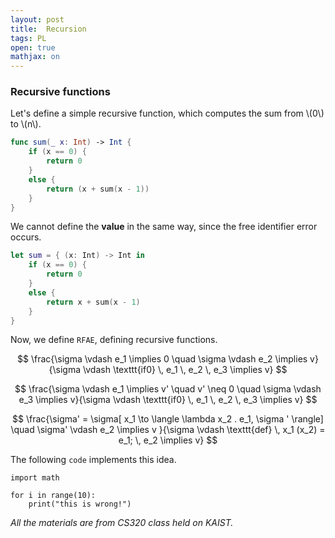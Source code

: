 ```yaml
---
layout: post
title:  Recursion
tags: PL
open: true
mathjax: on
---
```


### Recursive functions

Let's define a simple recursive function, which computes the sum from \\(0\\) to \\(n\\).
```swift
func sum(_ x: Int) -> Int {
    if (x == 0) { 
        return 0
    }
    else {
        return (x + sum(x - 1))
    }
}
```
We cannot define the **value** in the same way, since the free identifier error occurs. 
```swift
let sum = { (x: Int) -> Int in  
    if (x == 0) {
        return 0
    }
    else {
        return x + sum(x - 1)
    }
}
```
Now, we define `RFAE`, defining recursive functions. 

$$ \frac{\sigma \vdash e_1 \implies 0 \quad \sigma \vdash e_2 \implies v}{\sigma \vdash \texttt{if0} \, e_1 \, e_2 \, e_3 \implies v} $$

$$ \frac{\sigma \vdash e_1 \implies v' \quad v' \neq 0 \quad \sigma \vdash e_3 \implies v}{\sigma \vdash \texttt{if0} \, e_1 \, e_2 \, e_3 \implies v} $$

$$ \frac{\sigma' = \sigma[ x_1 \to \langle \lambda x_2 . e_1, \sigma ' \rangle] \quad \sigma' \vdash e_2 \implies v }{\sigma  \vdash \texttt{def} \, x_1 (x_2) = e_1; \, e_2 \implies v} $$

The following `code` implements this idea.
```
import math

for i in range(10):
    print("this is wrong!")
```

*All the materials are from CS320 class held on KAIST.*